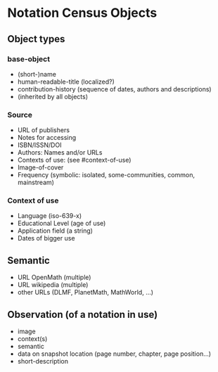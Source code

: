 # Notation Census Objects


## Object types

### base-object
- (short-)name
- human-readable-title (localized?)
- contribution-history (sequence of dates, authors and descriptions)
- (inherited by all objects)

### Source

* URL of publishers
* Notes for accessing
* ISBN/ISSN/DOI
* Authors: Names and/or URLs
* Contexts of use: (see #context-of-use)
* Image-of-cover
* Frequency (symbolic: isolated, some-communities, common, mainstream)


### Context of use

* Language (iso-639-x)
* Educational Level (age of use)
* Application field (a string)
* Dates of bigger use

## Semantic

* URL OpenMath (multiple)
* URL wikipedia (multiple)
* other URLs (DLMF, PlanetMath, MathWorld, ...)

## Observation (of a notation in use)
* image
* context(s)
* semantic
* data on snapshot location (page number, chapter, page position...)
* short-description